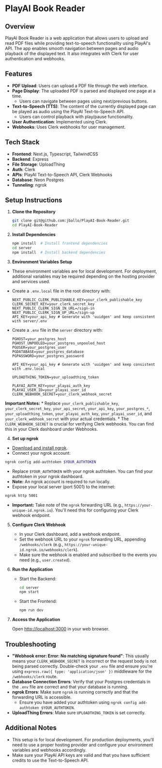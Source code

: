 # PlayAI Book Reader

## Overview

PlayAI Book Reader is a web application that allows users to upload and read PDF files while providing text-to-speech functionality using PlayAI's API. The app enables smooth navigation between pages and audio playback of the displayed text. It also integrates with Clerk for user authentication and webhooks.

## Features

-   **PDF Upload**: Users can upload a PDF file through the web interface.
-   **Page Display**: The uploaded PDF is parsed and displayed one page at a time.
    -   Users can navigate between pages using next/previous buttons.
-   **Text-to-Speech (TTS)**: The content of the currently displayed page can be played as audio using the PlayAI Text-to-Speech API.
    -   Users can control playback with play/pause functionality.
-   **User Authentication**: Implemented using Clerk.
-   **Webhooks**: Uses Clerk webhooks for user management.

## Tech Stack

-   **Frontend**: Next.js, Typescript, TailwindCSS
-   **Backend**: Express
-   **File Storage**: UploadThing
-   **Auth**: Clerk
-   **APIs**: PlayAI Text-to-Speech API, Clerk Webhooks
-   **Database**: Neon Postgres
-   **Tunneling**: ngrok

## Setup Instructions

1.  **Clone the Repository**

    ```sh
    git clone git@github.com:jballo/PlayAI-Book-Reader.git
    cd PlayAI-Book-Reader
    ```

2.  **Install Dependencies**

    ```sh
    npm install  # Install frontend dependencies
    cd server
    npm install  # Install backend dependencies
    ```

3.  **Environment Variables Setup**
  *   These environment variables are for local development. For deployment, additional variables may be required depending on the hosting provider and services used.
  *   Create a `.env.local` file in the root directory with:

      ```
      NEXT_PUBLIC_CLERK_PUBLISHABLE_KEY=your_clerk_publishable_key
      CLERK_SECRET_KEY=your_clerk_secret_key
      NEXT_PUBLIC_CLERK_SIGN_IN_URL=/sign-in
      NEXT_PUBLIC_CLERK_SIGN_UP_URL=/sign-up
      API_KEY=your_api_key # Generate with 'uuidgen' and keep consistent with server/.env
      ```

  *   Create a `.env` file in the `server` directory with:

      ```
      PGHOST=your_postgres_host
      PGHOST_UNPOOLED=your_postgres_unpooled_host
      PGUSER=your_postgres_user
      PGDATABASE=your_postgres_database
      PGPASSWORD=your_postgres_password

      API_KEY=your_api_key # Generate with 'uuidgen' and keep consistent with .env.local

      UPLOADTHING_TOKEN=your_uploadthing_token

      PLAYAI_AUTH_KEY=your_playai_auth_key
      PLAYAI_USER_ID=your_playai_user_id
      CLERK_WEBHOOK_SECRET=your_clerk_webhook_secret
      ```

  **Important Notes:**
    *   Replace `your_clerk_publishable_key`, `your_clerk_secret_key`, `your_api_secret`, `your_api_key`, `your_postgres_*`, `your_uploadthing_token`, `your_playai_auth_key`, `your_playai_user_id`, and `your_clerk_webhook_secret` with your actual credentials.
    *   The `CLERK_WEBHOOK_SECRET` is crucial for verifying Clerk webhooks. You can find this in your Clerk dashboard under Webhooks.

4.  **Set up ngrok**

  *   [Download and install ngrok](https://ngrok.com/download).
  *   Connect your ngrok account:

  ```sh
  ngrok config add-authtoken $YOUR_AUTHTOKEN
  ```

  *   Replace `$YOUR_AUTHTOKEN` with your ngrok authtoken. You can find your authtoken in your ngrok dashboard.
  *   **Note:** An ngrok account is required to run locally.
  *   Expose your local server (port 5001) to the internet:

  ```sh
  ngrok http 5001
  ```

  *   **Important:** Take note of the `ngrok` forwarding URL (e.g., `https://your-unique-id.ngrok.io`). You'll need this for configuring your Clerk webhook endpoint.

5.  **Configure Clerk Webhook**

    *   In your Clerk dashboard, add a webhook endpoint.
    *   Set the webhook URL to your `ngrok` forwarding URL, appending `/webhooks/clerk` (e.g., `https://your-unique-id.ngrok.io/webhooks/clerk`).
    *   Make sure the webhook is enabled and subscribed to the events you need (e.g., `user.created`).

6.  **Run the Application**

    *   Start the Backend:

        ```sh
        cd server
        npm start
        ```

    *   Start the Frontend:

        ```sh
        npm run dev
        ```

7.  **Access the Application**

    Open [http://localhost:3000](http://localhost:3000) in your web browser.

## Troubleshooting

*   **"Webhook error: Error: No matching signature found"**: This usually means your `CLERK_WEBHOOK_SECRET` is incorrect or the request body is not being parsed correctly. Double-check your `.env` file and ensure you're using `express.raw({ type: 'application/json' })` middleware for the `/webhooks/clerk` route.
*   **Database Connection Errors**: Verify that your Postgres credentials in the `.env` file are correct and that your database is running.
*   **ngrok Errors**: Make sure `ngrok` is running correctly and that the forwarding URL is accessible.
    *   Ensure you have added your authtoken using `ngrok config add-authtoken $YOUR_AUTHTOKEN`.
*   **UploadThing Errors**: Make sure `UPLOADTHING_TOKEN` is set correctly.

## Additional Notes

*   This setup is for local development. For production deployments, you'll need to use a proper hosting provider and configure your environment variables and webhooks accordingly.
*   Make sure your PlayAI API keys are valid and that you have sufficient credits to use the Text-to-Speech API.